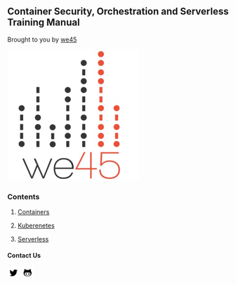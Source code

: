 ## Container Security, Orchestration and Serverless Training Manual

Brought to you by [we45](https://www.we45.com)

![](img/we45logo.jpg)

### Contents

1. [Containers](Container/SUMMARY.md)

2. [Kuberenetes](Kubernetes/SUMMARY.md)

3. [Serverless](Serverless/SUMMARY.md)


#### Contact Us

[![Twitter](img/twitter.png)](https://twitter.com/we45)
[![Github](img/github.png)](https://github.com/we45)
